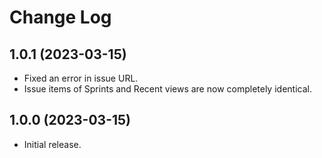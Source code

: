 # Change Log

## 1.0.1 (2023-03-15)

- Fixed an error in issue URL.
- Issue items of Sprints and Recent views are now completely identical.

## 1.0.0 (2023-03-15)

- Initial release.
